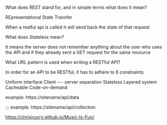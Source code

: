 What does REST stand for, and in simple terms what does it mean?

REpresentational State Transfer

When a restful api is called it will send back the state of that request

What does Stateless mean?

It means the server does not remember anything about the user who uses the API and if they already sent a GET request for the same resource

What URL pattern is used when writing a RESTful API?

In order for an API to be RESTful, it has to adhere to 6 constraints:

Uniform interface
Client --- server separation
Stateless
Layered system
Cacheable
Code-on-demand


example: https://sitename/api/data

::: example: https://sitename/api/collection


https://chrisjcurry.github.io/Music-Is-Fun/